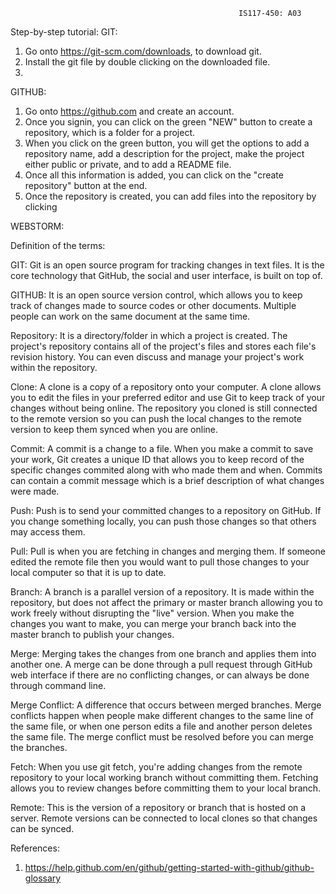                                                        IS117-450: A03

Step-by-step tutorial: 
GIT:
1. Go onto https://git-scm.com/downloads, to download git.
2. Install the git file by double clicking on the downloaded file.
3. 

GITHUB:
1. Go onto https://github.com and create an account.
2. Once you signin, you can click on the green "NEW" button to create a repository, which is a folder for a project. 
3. When you click on the green button, you will get the options to add a repository name, add a description for the project, make the project either public or private, and to add a README file.
4. Once all this information is added, you can click on the "create repository" button at the end.
5. Once the repository is created, you can add files into the repository by clicking 

WEBSTORM:

Definition of the terms: 
  
  GIT: Git is an open source program for tracking changes in text files. It is the core technology that GitHub, the social and user interface, is built on top of.

  GITHUB: It is an open source version control, which allows you to keep track of changes made to source codes or other documents. Multiple people can work on the same document at the same time.

  Repository: It is a directory/folder in which a project is created. The project's repository contains all of the project's files and stores each file's revision history. You can even discuss and manage your project's work within the repository.

  Clone: A clone is a copy of a repository onto your computer. A clone allows you to edit the files in your preferred editor and use Git to keep track of your changes without being online. The repository you cloned is still connected to the remote version so you can push the local changes to the remote version to keep them synced when you are online.

  Commit: A commit is a change to a file. When you make a commit to save your work, Git creates a unique ID that allows you to keep record of the specific changes commited along with who made them and when. Commits can contain a commit message which is a brief description of what changes were made.

  Push: Push is to send your committed changes to a repository on GitHub. If you change something locally, you can push those changes so that others may access them.

  Pull: Pull is when you are fetching in changes and merging them. If someone edited the remote file then you would want to pull those changes to your local computer so that it is up to date.

  Branch: A branch is a parallel version of a repository. It is made within the repository, but does not affect the primary or master branch allowing you to work freely without disrupting the "live" version. When you make the changes you want to make, you can merge your branch back into the master branch to publish your changes.

  Merge: Merging takes the changes from one branch and applies them into another one. A merge can be done through a pull request through GitHub web interface if there are no conflicting changes, or can always be done through command line.

  Merge Conflict: A difference that occurs between merged branches. Merge conflicts happen when people make different changes to the same line of the same file, or when one person edits a file and another person deletes the same file. The merge conflict must be resolved before you can merge the branches.

  Fetch: When you use git fetch, you're adding changes from the remote repository to your local working branch without committing them. Fetching allows you to review changes before committing them to your local branch.

  Remote: This is the version of a repository or branch that is hosted on a server. Remote versions can be connected to local clones so that changes can be synced.


References: 
1. https://help.github.com/en/github/getting-started-with-github/github-glossary
